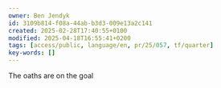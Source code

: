 ```yaml
---
owner: Ben Jendyk
id: 3109b814-f08a-44ab-b3d3-009e13a2c141
created: 2025-02-28T17:40:55+0100
modified: 2025-04-18T16:55:41+0200
tags: [access/public, language/en, pr/25/057, tf/quarter]
key-words: []
---
```


The oaths are on the goal